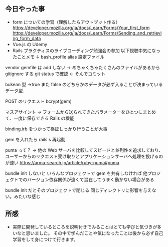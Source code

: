 ## 今日やった事

- form についての学習（理解したらアウトプット作る）
  https://developer.mozilla.org/ja/docs/Learn/Forms/Your_first_form
  https://developer.mozilla.org/ja/docs/Learn/Forms/Sending_and_retrieving_form_data
- Vue.js の Udemy
- Rails プラクティスのライブコーディング勉強会の参加
  以下視聴中気になったことメモ ↓
  bash_profile
  alias 設定ファイル

vendor
gemfile は add しない
→ めちゃくちゃたくさんのファイルがあるから
gitignore する
git status で確認 ← そんでコミット

bukean 型
→true また false のどちらかのデータが必ず入ることが決まっているデータ型.

POST のリクエスト
bcrypt(gem)

マスアサイント
→ フォームから送られてきたパラメーターをひとつにまとめて、一度に保存できる Rails の機能

binding.irb をつかって検証しっかり行うことが大事

gem を入れたら rails s 再起動

puma って？
→ 他の Web サーバを比較してスピードと並列性を追求しており、ユーザーからのリクエスト受け取りとアプリケーションサーバへ処理を投げるのが速い
https://arma-search.jp/article/ruby-puma#puma

bundle init しないと
いろんなプロジェクトで gem を共有しなければ
他プロジェクトでのバージョン依存関係が違くて混在してうまく動かない場合がある

bundle init だとそのプロジェクトで閉じる
同じディレクトリに影響を与えない。みたいな感じ

## 所感

- 実際に開発しているところを説明付きでみることはとても学びと気づきが多いなと思いました。
  その中で学んだことや気になったことは後から必ず自己学習をして身につけて行きます。
